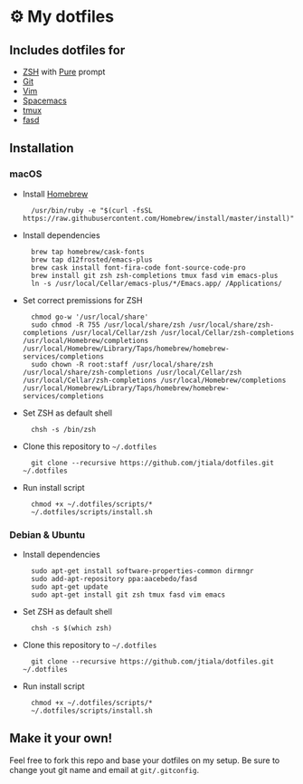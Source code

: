 # ⚙️ My dotfiles

## Includes dotfiles for

* [ZSH][zsh] with [Pure][pure] prompt
* [Git][git]
* [Vim][vim]
* [Spacemacs][spacemacs]
* [tmux][tmux]
* [fasd][fasd]

## Installation

### macOS

* Install [Homebrew][homebrew]

		/usr/bin/ruby -e "$(curl -fsSL https://raw.githubusercontent.com/Homebrew/install/master/install)"

* Install dependencies

		brew tap homebrew/cask-fonts
		brew tap d12frosted/emacs-plus
		brew cask install font-fira-code font-source-code-pro
		brew install git zsh zsh-completions tmux fasd vim emacs-plus
		ln -s /usr/local/Cellar/emacs-plus/*/Emacs.app/ /Applications/

* Set correct premissions for ZSH

		chmod go-w '/usr/local/share'
		sudo chmod -R 755 /usr/local/share/zsh /usr/local/share/zsh-completions /usr/local/Cellar/zsh /usr/local/Cellar/zsh-completions /usr/local/Homebrew/completions /usr/local/Homebrew/Library/Taps/homebrew/homebrew-services/completions
		sudo chown -R root:staff /usr/local/share/zsh /usr/local/share/zsh-completions /usr/local/Cellar/zsh /usr/local/Cellar/zsh-completions /usr/local/Homebrew/completions /usr/local/Homebrew/Library/Taps/homebrew/homebrew-services/completions

* Set ZSH as default shell

		chsh -s /bin/zsh

* Clone this repository to `~/.dotfiles`

		git clone --recursive https://github.com/jtiala/dotfiles.git ~/.dotfiles

* Run install script

		chmod +x ~/.dotfiles/scripts/*
		~/.dotfiles/scripts/install.sh

### Debian & Ubuntu

* Install dependencies

		sudo apt-get install software-properties-common dirmngr
		sudo add-apt-repository ppa:aacebedo/fasd
		sudo apt-get update
		sudo apt-get install git zsh tmux fasd vim emacs

* Set ZSH as default shell

		chsh -s $(which zsh)

* Clone this repository to `~/.dotfiles`

		git clone --recursive https://github.com/jtiala/dotfiles.git ~/.dotfiles

* Run install script

		chmod +x ~/.dotfiles/scripts/*
		~/.dotfiles/scripts/install.sh

## Make it your own!

Feel free to fork this repo and base your dotfiles on my setup. Be sure to change yout git name and email at `git/.gitconfig`.

[zsh]: http://www.zsh.org
[pure]: https://github.com/sindresorhus/pure
[git]: https://git-scm.com
[vim]: https://www.vim.org
[spacemacs]: http://spacemacs.org
[tmux]: https://github.com/tmux/tmux/wiki
[fasd]: https://github.com/clvv/fasd
[homebrew]: https://brew.sh
